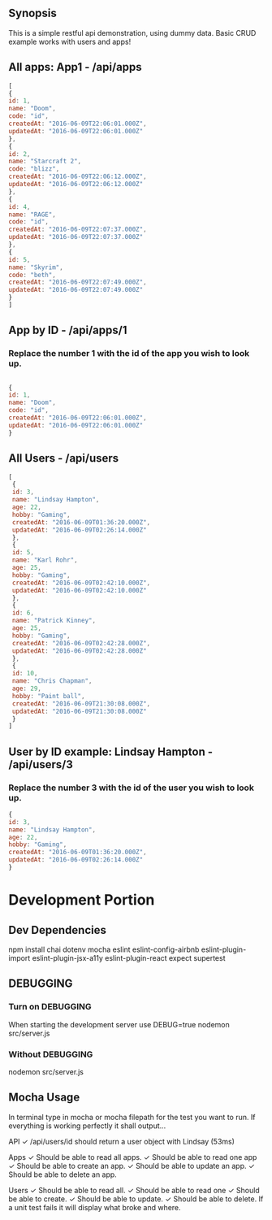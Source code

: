 ## Synopsis
This is a simple restful api demonstration, using dummy data. Basic CRUD example works with users and apps!

## All apps: App1 - /api/apps
``` javascript
[
{
id: 1,
name: "Doom",
code: "id",
createdAt: "2016-06-09T22:06:01.000Z",
updatedAt: "2016-06-09T22:06:01.000Z"
},
{
id: 2,
name: "Starcraft 2",
code: "blizz",
createdAt: "2016-06-09T22:06:12.000Z",
updatedAt: "2016-06-09T22:06:12.000Z"
},
{
id: 4,
name: "RAGE",
code: "id",
createdAt: "2016-06-09T22:07:37.000Z",
updatedAt: "2016-06-09T22:07:37.000Z"
},
{
id: 5,
name: "Skyrim",
code: "beth",
createdAt: "2016-06-09T22:07:49.000Z",
updatedAt: "2016-06-09T22:07:49.000Z"
}
]
```

## App by ID - /api/apps/1
### Replace the number 1 with the id of the app you wish to look up.
``` javascript

{
id: 1,
name: "Doom",
code: "id",
createdAt: "2016-06-09T22:06:01.000Z",
updatedAt: "2016-06-09T22:06:01.000Z"
}

```

## All Users - /api/users
``` javascript
[
 {
 id: 3,
 name: "Lindsay Hampton",
 age: 22,
 hobby: "Gaming",
 createdAt: "2016-06-09T01:36:20.000Z",
 updatedAt: "2016-06-09T02:26:14.000Z"
 },
 {
 id: 5,
 name: "Karl Rohr",
 age: 25,
 hobby: "Gaming",
 createdAt: "2016-06-09T02:42:10.000Z",
 updatedAt: "2016-06-09T02:42:10.000Z"
 },
 {
 id: 6,
 name: "Patrick Kinney",
 age: 25,
 hobby: "Gaming",
 createdAt: "2016-06-09T02:42:28.000Z",
 updatedAt: "2016-06-09T02:42:28.000Z"
 },
 {
 id: 10,
 name: "Chris Chapman",
 age: 29,
 hobby: "Paint ball",
 createdAt: "2016-06-09T21:30:08.000Z",
 updatedAt: "2016-06-09T21:30:08.000Z"
 }
]
```

## User by ID example: Lindsay Hampton - /api/users/3
### Replace the number 3 with the id of the user you wish to look up.

``` javascript
{
id: 3,
name: "Lindsay Hampton",
age: 22,
hobby: "Gaming",
createdAt: "2016-06-09T01:36:20.000Z",
updatedAt: "2016-06-09T02:26:14.000Z"
}
```
# Development Portion

## Dev Dependencies
npm install chai dotenv mocha eslint eslint-config-airbnb eslint-plugin-import eslint-plugin-jsx-a11y eslint-plugin-react expect supertest

## DEBUGGING

### Turn on DEBUGGING
When starting the development server use DEBUG=true nodemon src/server.js

### Without DEBUGGING
nodemon src/server.js

## Mocha Usage
In terminal type in mocha or mocha filepath for the test you want to run.
If everything is working perfectly it shall output...

  API
    ✓ /api/users/id should return a user object with Lindsay (53ms)

  Apps
    ✓ Should be able to read all apps.
    ✓ Should be able to read one app
    ✓ Should be able to create an app.
    ✓ Should be able to update an app.
    ✓ Should be able to delete an app.

  Users
    ✓ Should be able to read all.
    ✓ Should be able to read one
    ✓ Should be able to create.
    ✓ Should be able to update.
    ✓ Should be able to delete.
If a unit test fails it will display what broke and where.
